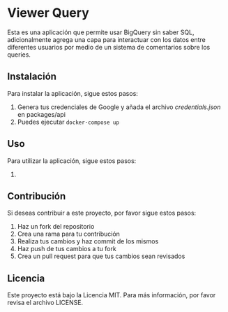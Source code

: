 # Viewer Query

Esta es una aplicación que permite usar BigQuery sin saber SQL, adicionalmente agrega una capa para interactuar con los datos entre diferentes usuarios por medio de un sistema de comentarios sobre los queries. 

## Instalación

Para instalar la aplicación, sigue estos pasos:

1. Genera tus credenciales de Google y añada el archivo *credentials.json* en packages/api
2. Puedes ejecutar `docker-compose up`

## Uso

Para utilizar la aplicación, sigue estos pasos:

1. 

## Contribución

Si deseas contribuir a este proyecto, por favor sigue estos pasos:

1. Haz un fork del repositorio
2. Crea una rama para tu contribución
3. Realiza tus cambios y haz commit de los mismos
4. Haz push de tus cambios a tu fork
5. Crea un pull request para que tus cambios sean revisados

## Licencia

Este proyecto está bajo la Licencia MIT. Para más información, por favor revisa el archivo LICENSE.
